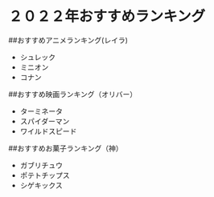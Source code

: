 # ２０２２年おすすめランキング

##おすすめアニメランキング(レイラ)

- シュレック
- ミニオン
- コナン

##おすすめ映画ランキング（オリバー）

- ターミネータ
- スパイダーマン
- ワイルドスピード

##おすすめお菓子ランキング（神）

- ガブリチュウ
- ポテトチップス
- シゲキックス

